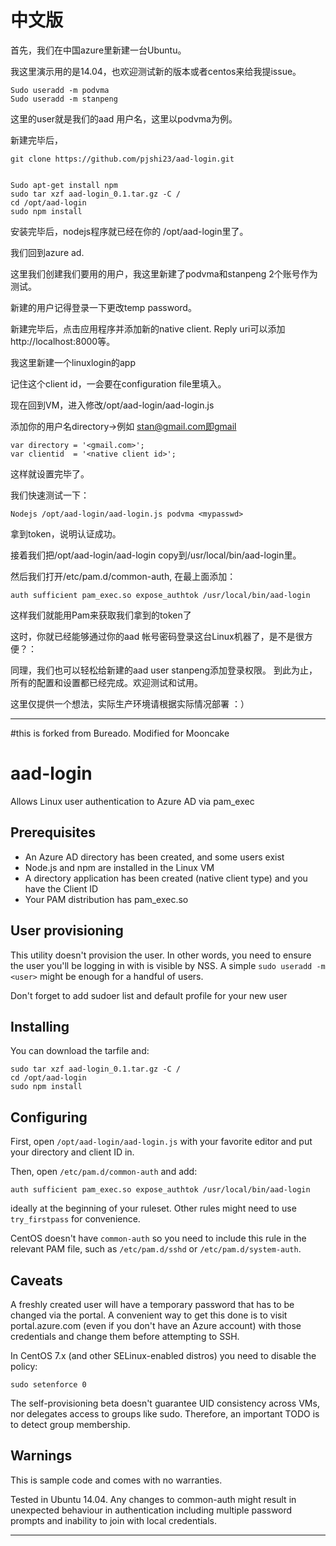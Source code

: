 
# 中文版 #


首先，我们在中国azure里新建一台Ubuntu。

我这里演示用的是14.04，也欢迎测试新的版本或者centos来给我提issue。

    Sudo useradd -m podvma
    Sudo useradd -m stanpeng

这里的user就是我们的aad 用户名，这里以podvma为例。

新建完毕后，


    git clone https://github.com/pjshi23/aad-login.git

 
    Sudo apt-get install npm
    sudo tar xzf aad-login_0.1.tar.gz -C /
    cd /opt/aad-login
    sudo npm install

安装完毕后，nodejs程序就已经在你的 /opt/aad-login里了。

我们回到azure ad.

这里我们创建我们要用的用户，我这里新建了podvma和stanpeng 2个账号作为测试。




新建的用户记得登录一下更改temp password。

新建完毕后，点击应用程序并添加新的native client. Reply uri可以添加http://localhost:8000等。

我这里新建一个linuxlogin的app



记住这个client id，一会要在configuration file里填入。

现在回到VM，进入修改/opt/aad-login/aad-login.js

添加你的用户名directory->例如 stan@gmail.com即gmail

    var directory = '<gmail.com>';
    var clientid  = '<native client id>';
这样就设置完毕了。

我们快速测试一下：

    Nodejs /opt/aad-login/aad-login.js podvma <mypasswd>



拿到token，说明认证成功。

接着我们把/opt/aad-login/aad-login copy到/usr/local/bin/aad-login里。

然后我们打开/etc/pam.d/common-auth, 在最上面添加：


    auth sufficient pam_exec.so expose_authtok /usr/local/bin/aad-login

这样我们就能用Pam来获取我们拿到的token了

这时，你就已经能够通过你的aad 帐号密码登录这台Linux机器了，是不是很方便？：



同理，我们也可以轻松给新建的aad user stanpeng添加登录权限。 到此为止，所有的配置和设置都已经完成。欢迎测试和试用。

这里仅提供一个想法，实际生产环境请根据实际情况部署 ：）




----------






#this is forked from Bureado. Modified for Mooncake

# aad-login

Allows Linux user authentication to Azure AD via pam_exec

## Prerequisites

* An Azure AD directory has been created, and some users exist
* Node.js and npm are installed in the Linux VM
* A directory application has been created (native client type) and you have the Client ID
* Your PAM distribution has pam_exec.so

## User provisioning

This utility doesn't provision the user. In other words, you need to ensure the user
you'll be logging in with is visible by NSS. A simple `sudo useradd -m <user>` might
be enough for a handful of users.

Don't forget to add sudoer list and default profile for your new user

## Installing

You can download the tarfile and:

    sudo tar xzf aad-login_0.1.tar.gz -C /
    cd /opt/aad-login
    sudo npm install

## Configuring

First, open `/opt/aad-login/aad-login.js` with your favorite editor and put your directory
and client ID in.

Then, open `/etc/pam.d/common-auth` and add:

    auth sufficient pam_exec.so expose_authtok /usr/local/bin/aad-login

ideally at the beginning of your ruleset. Other rules might need to use `try_firstpass` for
convenience.

CentOS doesn't have `common-auth` so you need to include this rule in the relevant PAM file,
such as `/etc/pam.d/sshd` or `/etc/pam.d/system-auth`.

## Caveats

A freshly created user will have a temporary password that has to be changed via the portal. A
convenient way to get this done is to visit portal.azure.com (even if you don't have an Azure
account) with those credentials and change them before attempting to SSH.

In CentOS 7.x (and other SELinux-enabled distros) you need to disable the policy:

    sudo setenforce 0

The self-provisioning beta doesn't guarantee UID consistency across VMs, nor delegates access
to groups like sudo. Therefore, an important TODO is to detect group membership.

## Warnings

This is sample code and comes with no warranties.

Tested in Ubuntu 14.04. Any changes to common-auth might result in unexpected behaviour in
authentication including multiple password prompts and inability to join with local credentials.



----------


